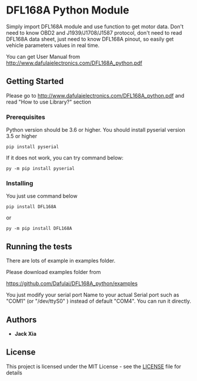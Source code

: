 # DFL168A Python Module

Simply import DFL168A module and use function to get motor data.  Don't need to know OBD2 and J1939/J1708/J1587 protocol, don't need to read DFL168A data sheet, just need to know DFL168A pinout, so easily get vehicle parameters values in real time.

You can get User Manual from
http://www.dafulaielectronics.com/DFL168A_python.pdf 

## Getting Started

Please go to http://www.dafulaielectronics.com/DFL168A_python.pdf and read "How to use Library?" section


### Prerequisites

Python version should be 3.6 or higher. You should install pyserial version 3.5 or higher 

```
pip install pyserial
```
If it does not work, you can try command below:
```
py -m pip install pyserial

```
### Installing

You just use command below

```
pip install DFL168A
```

or 

```
py -m pip install DFL168A
```


## Running the tests

There are lots of example in examples folder.

Please download examples folder from 

https://github.com/Dafulai/DFL168A_python/examples

You just modify your serial port Name to your actual Serial port such as "COM1" (or "/dev/ttyS0" ) instead of default "COM4". You can run it directly.



## Authors

* **Jack Xia** 


## License

This project is licensed under the MIT License - see the [LICENSE](LICENSE) file for details


